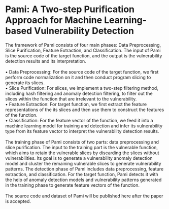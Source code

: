 # Pami: A Two-step Purification Approach for Machine Learning-based Vulnerability Detection
The framework of Pami consists
of four main phases: Data Preprocessing, Slice Purification,
Feature Extraction, and Classification. The input of Pami is
the source code of the target function, and the output is the
vulnerability detection results and its interpretation.<br><br>
  • Data Preprocessing: For the source code of the target
function, we first perform code normalization on it and
then conduct program slicing to generate its slices.<br>
  • Slice Purification: For slices, we implement a two-step
filtering method, including hash filtering and anomaly
detection filtering, to filter out the slices within the
function that are irrelevant to the vulnerability.<br>
  • Feature Extraction: For target function, we first extract
the feature representations of the its slices and then use
them to construct the features of the function.<br>
  • Classification: For the feature vector of the function, we
feed it into a machine learning model for training and
detection and infer its vulnerability type from its feature
vector to interpret the vulnerability detection results.<br><br>
The training phase of Pami consists of two parts: data
preprocessing and slice purification. The input to the training
part is the vulnerable function, which aims to retain the
vulnerable slices by discarding the slices without vulnerabilities. Its goal is to generate a vulnerability anomaly detection
model and cluster the remaining vulnerable slices to generate
vulnerability patterns. The detection phase of Pami includes
data preprocessing, feature extraction, and classification. For
the target function, Pami detects it with the help of anomaly
detection models and vulnerability patterns generated in the
training phase to generate feature vectors of the function.<br><br>
The source code and dataset of Pami will be published here after the paper is accepted.
